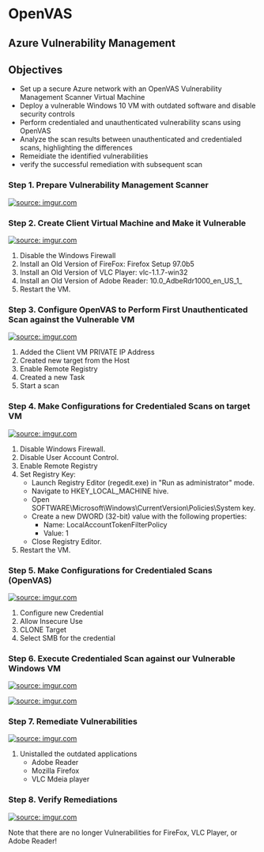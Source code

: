 # OpenVAS
## Azure Vulnerability Management

## Objectives
- Set up a secure Azure network with an OpenVAS Vulnerability Management Scanner Virtual Machine
- Deploy a vulnerable Windows 10 VM with outdated software and disable security controls
- Perform credentialed and unauthenticated vulnerability scans using OpenVAS
- Analyze the scan results between unauthenticated and credentialed scans, highlighting the differences
- Remeidiate the identified vulnerabilities
- verify the successful remediation with subsequent scan
  
### Step 1. Prepare Vulnerability Management Scanner
<a href="https://imgur.com/LPv3R3r"><img src="https://i.imgur.com//LPv3R3r.png" title="source: imgur.com" /></a>

### Step 2. Create Client Virtual Machine and Make it Vulnerable
<a href="https://imgur.com/tSrUzSK"><img src="https://i.imgur.com//tSrUzSK.png" title="source: imgur.com" /></a>

1. Disable the Windows Firewall
2. Install an Old Version of FireFox: Firefox Setup 97.0b5
3. Install an Old Version of VLC Player: vlc-1.1.7-win32
4. Install an Old Version of Adobe Reader: 10.0_AdbeRdr1000_en_US_1_
5. Restart the VM.

### Step 3. Configure OpenVAS to Perform First Unauthenticated Scan against the Vulnerable VM
<a href="https://imgur.com/0IoC9MH"><img src="https://i.imgur.com//0IoC9MH.png" title="source: imgur.com" /></a>

1. Added the Client VM PRIVATE IP Address
2. Created new target from the Host
3. Enable Remote Registry
4. Created a new Task
5. Start a scan

### Step 4. Make Configurations for Credentialed Scans on target VM
<a href="https://imgur.com/fAMrBVc"><img src="https://i.imgur.com//fAMrBVc.png" title="source: imgur.com" /></a>

1. Disable Windows Firewall.
2. Disable User Account Control.
3. Enable Remote Registry
4. Set Registry Key:
   - Launch Registry Editor (regedit.exe) in "Run as administrator" mode.
   - Navigate to HKEY_LOCAL_MACHINE hive.
   - Open SOFTWARE\Microsoft\Windows\CurrentVersion\Policies\System key.
   - Create a new DWORD (32-bit) value with the following properties:
     - Name: LocalAccountTokenFilterPolicy
     - Value: 1
   - Close Registry Editor.
5. Restart the VM.

### Step 5. Make Configurations for Credentialed Scans (OpenVAS)
<a href="https://imgur.com/x6vgbxo"><img src="https://i.imgur.com//x6vgbxo.png" title="source: imgur.com" /></a>

1. Configure new Credential
2. Allow Insecure Use
3. CLONE Target 
4. Select SMB for the credential

### Step 6. Execute Credentialed Scan against our Vulnerable Windows VM
<a href="https://imgur.com/6DHwTIE"><img src="https://i.imgur.com//6DHwTIE.png" title="source: imgur.com" /></a>

<a href="https://imgur.com/dQFeM1K"><img src="https://i.imgur.com//dQFeM1K.png" title="source: imgur.com" /></a>


### Step 7. Remediate Vulnerabilities
<a href="https://imgur.com/tEJMvlJ"><img src="https://i.imgur.com//tEJMvlJ.png" title="source: imgur.com" /></a>

1. Unistalled the outdated applications 
   - Adobe Reader
   - Mozilla Firefox
   - VLC Mdeia player

### Step 8. Verify Remediations
<a href="https://imgur.com/BefjCZG"><img src="https://i.imgur.com//BefjCZG.png" title="source: imgur.com" /></a>

 Note that there are no longer Vulnerabilities for FireFox, VLC Player, or Adobe Reader!

